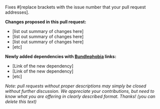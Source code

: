 Fixes #[replace brackets with the issue number that your pull request addresses].

**Changes proposed in this pull request:**
- [list out summary of changes here]
- [list out summary of changes here]
- [list out summary of changes here]
- [etc]

**Newly added dependencies with [Bundlephobia](https://bundlephobia.com/) links:**
- [Link of the new dependency]
- [Link of the new dependency]
- [etc]

*Note: pull requests without proper descriptions may simply be closed without further discussion. We appreciate your contributions, but need to know what you are offering in clearly described format. Thanks! (you can delete this text)*
